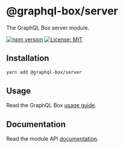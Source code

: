 # @graphql-box/server

The GraphQL Box server module.

[![npm version](https://badge.fury.io/js/%40graphql-box%2Fserver.svg)](https://badge.fury.io/js/%40graphql-box%2Fserver)
[![License: MIT](https://img.shields.io/badge/License-MIT-yellow.svg)](LICENSE)

## Installation

```bash
yarn add @graphql-box/server
```

## Usage

Read the GraphQL Box [usage guide](../../README.md#usage).

## Documentation

Read the module API [documentation](docs/README.md).
